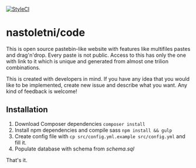 [![StyleCI][styleci-image]][styleci-link]

# nastoletni/code

This is open source pastebin-like website with features like multifiles pastes and drag'n'drop. Every paste is not public. Access to this has only the one with link to it which is unique and generated from almost one trilion combinations.

This is created with developers in mind. If you have any idea that you would like to be implemented, create new issue and describe what you want. Any kind of feedback is welcome!

## Installation

1. Download Composer dependencies `composer install`
2. Install npm dependencies and compile sass `npm install && gulp`
3. Create config file with `cp src/config.yml.example src/config.yml` and fill it.
3. Populate database with schema from *schema.sql*

That's it.

[styleci-image]: https://styleci.io/repos/92681743/shield?branch=master
[styleci-link]: https://styleci.io/repos/92681743
